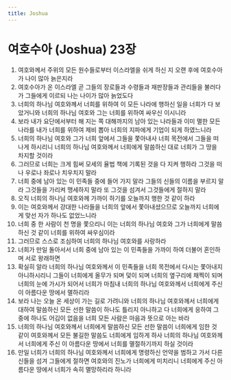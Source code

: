 ```yaml
---
title: Joshua
---
```


# 여호수아 (Joshua) 23장
1. 여호와께서 주위의 모든 원수들로부터 이스라엘을 쉬게 하신 지 오랜 후에 여호수아가 나이 많아 늙은지라
1. 여호수아가 온 이스라엘 곧 그들의 장로들과 수령들과 재판장들과 관리들을 불러다가 그들에게 이르되 나는 나이가 많아 늙었도다
1. 너희의 하나님 여호와께서 너희를 위하여 이 모든 나라에 행하신 일을 너희가 다 보았거니와 너희의 하나님 여호와 그는 너희를 위하여 싸우신 이시니라
1. 보라 내가 요단에서부터 해 지는 쪽 대해까지의 남아 있는 나라들과 이미 멸한 모든 나라를 내가 너희를 위하여 제비 뽑아 너희의 지파에게 기업이 되게 하였느니라
1. 너희의 하나님 여호와 그가 너희 앞에서 그들을 쫓아내사 너희 목전에서 그들을 떠나게 하시리니 너희의 하나님 여호와께서 너희에게 말씀하신 대로 너희가 그 땅을 차지할 것이라
1. 그러므로 너희는 크게 힘써 모세의 율법 책에 기록된 것을 다 지켜 행하라 그것을 떠나 우로나 좌로나 치우치지 말라
1. 너희 중에 남아 있는 이 민족들 중에 들어 가지 말라 그들의 신들의 이름을 부르지 말라 그것들을 가리켜 맹세하지 말라 또 그것을 섬겨서 그것들에게 절하지 말라
1. 오직 너희의 하나님 여호와께 가까이 하기를 오늘까지 행한 것 같이 하라
1. 이는 여호와께서 강대한 나라들을 너희의 앞에서 쫓아내셨으므로 오늘까지 너희에게 맞선 자가 하나도 없었느니라
1. 너희 중 한 사람이 천 명을 쫓으리니 이는 너희의 하나님 여호와 그가 너희에게 말씀하신 것 같이 너희를 위하여 싸우심이라
1. 그러므로 스스로 조심하여 너희의 하나님 여호와를 사랑하라
1. 너희가 만일 돌아서서 너희 중에 남아 있는 이 민족들을 가까이 하여 더불어 혼인하며 서로 왕래하면
1. 확실히 알라 너희의 하나님 여호와께서 이 민족들을 너희 목전에서 다시는 쫓아내지 아니하시리니 그들이 너희에게 올무가 되며 덫이 되며 너희의 옆구리에 채찍이 되며 너희의 눈에 가시가 되어서 너희가 마침내 너희의 하나님 여호와께서 너희에게 주신 이 아름다운 땅에서 멸하리라
1. 보라 나는 오늘 온 세상이 가는 길로 가려니와 너희의 하나님 여호와께서 너희에게 대하여 말씀하신 모든 선한 말씀이 하나도 틀리지 아니하고 다 너희에게 응하여 그 중에 하나도 어김이 없음을 너희 모든 사람은 마음과 뜻으로 아는 바라
1. 너희의 하나님 여호와께서 너희에게 말씀하신 모든 선한 말씀이 너희에게 임한 것 같이 여호와께서 모든 불길한 말씀도 너희에게 임하게 하사 너희의 하나님 여호와께서 너희에게 주신 이 아름다운 땅에서 너희를 멸절하기까지 하실 것이라
1. 만일 너희가 너희의 하나님 여호와께서 너희에게 명령하신 언약을 범하고 가서 다른 신들을 섬겨 그들에게 절하면 여호와의 진노가 너희에게 미치리니 너희에게 주신 아름다운 땅에서 너희가 속히 멸망하리라 하니라